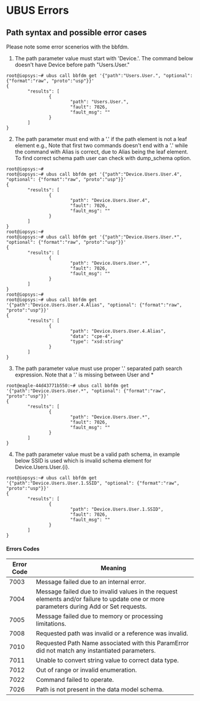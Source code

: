 # UBUS Errors

## Path syntax and possible error cases

Please note some error scenerios with the bbfdm.

1. The path parameter value must start with 'Device.'. The command below doesn't have Device before path "Users.User."

```console
root@iopsys:~# ubus call bbfdm get '{"path":"Users.User.", "optional": {"format":"raw", "proto":"usp"}}'
{
        "results": [
                {
                        "path": "Users.User.",
                        "fault": 7026,
                        "fault_msg": ""
                }
        ]
}
```

2. The path parameter must end with a '.' if the path element is not a leaf element e.g.,
   Note that first two commands doesn't end with a '.' while the command with Alias is correct, due to Alias
   being the leaf element. To find correct schema path user can check with dump_schema option.

```console
root@iopsys:~#
root@iopsys:~# ubus call bbfdm get '{"path":"Device.Users.User.4", "optional": {"format":"raw", "proto":"usp"}}'
{
        "results": [
                {
                        "path": "Device.Users.User.4",
                        "fault": 7026,
                        "fault_msg": ""
                }
        ]
}
root@iopsys:~#
root@iopsys:~# ubus call bbfdm get '{"path":"Device.Users.User.*", "optional": {"format":"raw", "proto":"usp"}}'
{
        "results": [
                {
                        "path": "Device.Users.User.*",
                        "fault": 7026,
                        "fault_msg": ""
                }
        ]
}
root@iopsys:~#
root@iopsys:~# ubus call bbfdm get '{"path":"Device.Users.User.4.Alias", "optional": {"format":"raw", "proto":"usp"}}'
{
        "results": [
                {
                        "path": "Device.Users.User.4.Alias",
                        "data": "cpe-4",
                        "type": "xsd:string"
                }
        ]
}
```

3. The path parameter value must use proper '.' separated path search expression. Note that a '.' is missing between User and *

```console
root@eagle-44d43771b550:~# ubus call bbfdm get '{"path":"Device.Users.User.*", "optional": {"format":"raw", "proto":"usp"}}'
{
        "results": [
                {
                        "path": "Device.Users.User.*",
                        "fault": 7026,
                        "fault_msg": ""
                }
        ]
}

```

4. The path parameter value must be a valid path schema, in example below SSID is used which is invalid schema element for Device.Users.User.{i}.

```console
root@iopsys:~# ubus call bbfdm get '{"path":"Device.Users.User.1.SSID", "optional": {"format":"raw", "proto":"usp"}}'
{
        "results": [
                {
                        "path": "Device.Users.User.1.SSID",
                        "fault": 7026,
                        "fault_msg": ""
                }
        ]
}
```

#### Errors Codes

| Error Code | Meaning                                                      |
|------------|--------------------------------------------------------------|
| 7003       | Message failed due to an internal error.                     |
| 7004       | Message failed due to invalid values in the request elements and/or failure to update one or more parameters during Add or Set requests. |
| 7005       | Message failed due to memory or processing limitations.      |
| 7008       | Requested path was invalid or a reference was invalid.       |
| 7010       | Requested Path Name associated with this ParamError did not match any instantiated parameters. |
| 7011       | Unable to convert string value to correct data type.         |
| 7012       | Out of range or invalid enumeration.                         |
| 7022       | Command failed to operate.                                   |
| 7026       | Path is not present in the data model schema.                |


